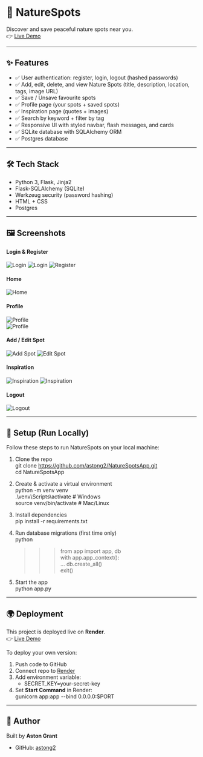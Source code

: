 # 🌱 NatureSpots  

Discover and save peaceful nature spots near you.  
👉 [Live Demo](https://naturespots.onrender.com)  

---

## ✨ Features
- ✅ User authentication: register, login, logout (hashed passwords)  
- ✅ Add, edit, delete, and view Nature Spots (title, description, location, tags, image URL)  
- ✅ Save / Unsave favourite spots  
- ✅ Profile page (your spots + saved spots)  
- ✅ Inspiration page (quotes + images)  
- ✅ Search by keyword + filter by tag  
- ✅ Responsive UI with styled navbar, flash messages, and cards  
- ✅ SQLite database with SQLAlchemy ORM  
- ✅ Postgres database

---

## 🛠 Tech Stack
- Python 3, Flask, Jinja2  
- Flask-SQLAlchemy (SQLite)  
- Werkzeug security (password hashing)  
- HTML + CSS  
- Postgres

---

## 🖼️ Screenshots  

#### Login & Register  
![Login](screenshots/login1.png)
![Login](screenshots/login2.png)
![Register](screenshots/register.png)  

#### Home  
![Home](screenshots/home.png)

#### Profile  
![Profile](screenshots/profile1.png)  
![Profile](screenshots/profile2.png)

#### Add / Edit Spot  
![Add Spot](screenshots/add-spot.png) ![Edit Spot](screenshots/edit-spot.png)  

#### Inspiration  
![Inspiration](screenshots/inspiration1.png) ![Inspiration](screenshots/inspiration2.png)  

#### Logout
![Logout](screenshots/Logout.png)

---

## 🚀 Setup (Run Locally)

Follow these steps to run NatureSpots on your local machine:  

1. Clone the repo  
   git clone https://github.com/astong2/NatureSpotsApp.git  
   cd NatureSpotsApp  

2. Create & activate a virtual environment  
   python -m venv venv  
   .\venv\Scripts\activate   # Windows  
   source venv/bin/activate # Mac/Linux  

3. Install dependencies  
   pip install -r requirements.txt  

4. Run database migrations (first time only)  
   python  
   >>> from app import app, db  
   >>> with app.app_context():  
   ...     db.create_all()  
   >>> exit()  

5. Start the app  
   python app.py  

---

## 🌍 Deployment

This project is deployed live on **Render**.  
👉 [Live Demo](https://naturespots.onrender.com)  

To deploy your own version:  
1. Push code to GitHub  
2. Connect repo to [Render](https://render.com)  
3. Add environment variable:  
   - SECRET_KEY=your-secret-key  
4. Set **Start Command** in Render:  
   gunicorn app:app --bind 0.0.0.0:$PORT  

---

## 👤 Author  

Built by **Aston Grant**  
- GitHub: [astong2](https://github.com/astong2)  
